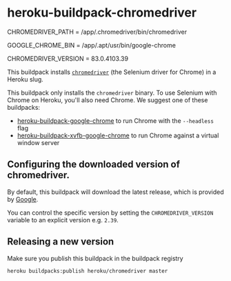 # heroku-buildpack-chromedriver

CHROMEDRIVER_PATH = /app/.chromedriver/bin/chromedriver

GOOGLE_CHROME_BIN = /app/.apt/usr/bin/google-chrome

CHROMEDRIVER_VERSION = 83.0.4103.39

This buildpack installs
[`chromedriver`](https://sites.google.com/a/chromium.org/chromedriver/)
 (the Selenium driver for Chrome) in a Heroku slug.
 
 This buildpack only installs the `chromedriver` binary. To use Selenium with Chrome
 on Heroku, you'll also need Chrome. We suggest one of these buildpacks:
 
 - [heroku-buildpack-google-chrome](https://github.com/heroku/heroku-buildpack-google-chrome) 
   to run Chrome with the `--headless` flag
 - [heroku-buildpack-xvfb-google-chrome](https://github.com/heroku/heroku-buildpack-xvfb-google-chrome)
   to run Chrome against a virtual window server


## Configuring the downloaded version of chromedriver.

By default, this buildpack will download the latest release, which is provided
by [Google](https://chromedriver.storage.googleapis.com/LATEST_RELEASE).

You can control the specific version by setting the `CHROMEDRIVER_VERSION`
variable to an explicit version e.g. `2.39`.


## Releasing a new version

Make sure you publish this buildpack in the buildpack registry

`heroku buildpacks:publish heroku/chromedriver master`
